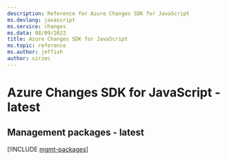 ```yaml
---
description: Reference for Azure Changes SDK for JavaScript
ms.devlang: javascript
ms.service: changes
ms.data: 08/09/2022
title: Azure Changes SDK for JavaScript
ms.topic: reference
ms.author: jeffish
author: xirzec
---
```

# Azure Changes SDK for JavaScript - latest

## Management packages - latest
[!INCLUDE [mgmt-packages](changes-mgmt-index.md)]